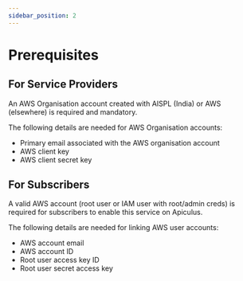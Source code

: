 ```yaml
---
sidebar_position: 2
---
```

# Prerequisites

## For Service Providers
An AWS Organisation account created with AISPL (India) or AWS (elsewhere) is required and mandatory. 

The following details are needed for AWS Organisation accounts:

- Primary email associated with the AWS organisation account
- AWS client key
- AWS client secret key

## For Subscribers
A valid AWS account (root user or IAM user with root/admin creds) is required for subscribers to enable this service on Apiculus.

The following details are needed for linking AWS user accounts:

- AWS account email
- AWS account ID
- Root user access key ID
- Root user secret access key





